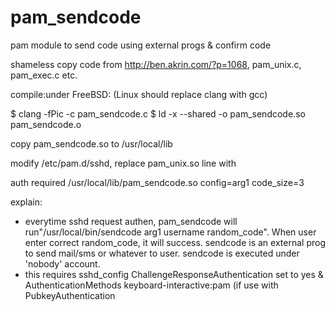 # pam_sendcode
pam module to send code using external progs &amp; confirm code

shameless copy code from http://ben.akrin.com/?p=1068, pam_unix.c, pam_exec.c etc.

compile:under FreeBSD: (Linux should replace clang with gcc)

$ clang -fPic -c pam_sendcode.c
$ ld -x --shared -o pam_sendcode.so pam_sendcode.o

copy pam_sendcode.so to /usr/local/lib

modify /etc/pam.d/sshd, replace pam_unix.so line with

auth  required  /usr/local/lib/pam_sendcode.so config=arg1 code_size=3

explain:
* everytime sshd request authen, pam_sendcode will run"/usr/local/bin/sendcode arg1 username random_code". When user enter correct random_code, it will success. sendcode is an external prog to send mail/sms or whatever to user. sendcode is executed under 'nobody' account.
* this requires sshd_config ChallengeResponseAuthentication set to yes & AuthenticationMethods keyboard-interactive:pam (if use with PubkeyAuthentication
